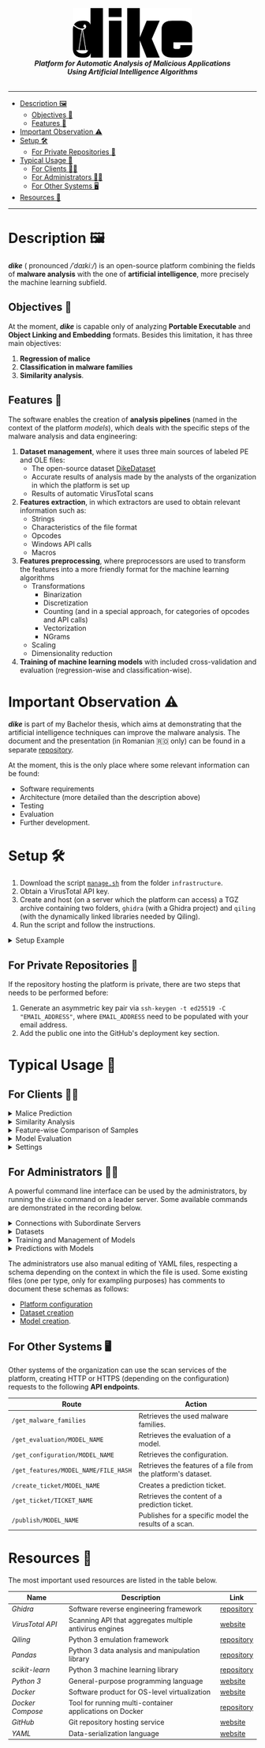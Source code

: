 <div align="center">
    <img src="others/images/logo/export.png" height="100px" alt="Logo">
</div>

<div align="center">
    <b><i>Platform for Automatic Analysis of Malicious Applications<br>Using Artificial Intelligence Algorithms</i></b>
</div>

<br>

---

- [Description 🖼️](#description-️)
  - [Objectives 🎯](#objectives-)
  - [Features 🧰](#features-)
- [Important Observation ⚠️](#important-observation-️)
- [Setup 🛠️](#setup-️)
  - [For Private Repositories 🙊](#for-private-repositories-)
- [Typical Usage 🔎](#typical-usage-)
  - [For Clients 👨‍💼](#for-clients-)
  - [For Administrators 👩‍💻](#for-administrators-)
  - [For Other Systems 🖥️](#for-other-systems-️)
- [Resources 🥣](#resources-)

---

# Description 🖼️

***dike*** ( pronounced */ˈdaɪkiː/*) is an open-source platform combining the fields of **malware analysis** with the one of **artificial intelligence**, more precisely the machine learning subfield.

## Objectives 🎯

At the moment, ***dike*** is capable only of analyzing **Portable Executable** and **Object Linking and Embedding** formats. Besides this limitation, it has three main objectives:
1. **Regression of malice**
2. **Classification in malware families**
3. **Similarity analysis**.

## Features 🧰

The software enables the creation of **analysis pipelines** (named in the context of the platform *models*), which deals with the specific steps of the malware analysis and data engineering:
1. **Dataset management**, where it uses three main sources of labeled PE and OLE files:
    - The open-source dataset [DikeDataset](https://github.com/iosifache/DikeDataset)
    - Accurate results of analysis made by the analysts of the organization in which the platform is set up
    - Results of automatic VirusTotal scans
2. **Features extraction**, in which extractors are used to obtain relevant information such as:
    - Strings
    - Characteristics of the file format
    - Opcodes
    - Windows API calls
    - Macros
3. **Features preprocessing**, where preprocessors are used to transform the features into a more friendly format for the machine learning algorithms
    - Transformations
        - Binarization
        - Discretization
        - Counting (and in a special approach, for categories of opcodes and API calls)
        - Vectorization
        - NGrams
    - Scaling
    - Dimensionality reduction
4. **Training of machine learning models** with included cross-validation and evaluation (regression-wise and classification-wise).

# Important Observation ⚠️

***dike*** is part of my Bachelor thesis, which aims at demonstrating that the artificial intelligence techniques can improve the malware analysis. The document and the presentation (in Romanian 🇷🇴 only) can be found in a separate [repository](https://github.com/iosifache/BachelorThesis).

At the moment, this is the only place where some relevant information can be found:
- Software requirements
- Architecture (more detailed than the description above)
- Testing
- Evaluation
- Further development. 

# Setup 🛠️

1. Download the script [`manage.sh`](https://github.com/iosifache/dike/blob/main/infrastructure/manage.sh) from the folder `infrastructure`.
2. Obtain a VirusTotal API key.
3. Create and host (on a server which the platform can access) a TGZ archive containing two folders, `ghidra` (with a Ghidra project) and `qiling` (with the dynamically linked libraries needed by Qiling).
4. Run the script and follow the instructions.

<details>
    <summary>Setup Example</summary>
    <a href="https://asciinema.org/a/LnsWrugTTUZDCWxdAD0kKFv8k" target="_blank">
        <img src="https://asciinema.org/a/LnsWrugTTUZDCWxdAD0kKFv8k.svg" alt="Setup Example"/>
    </a>
</details>

## For Private Repositories 🙊

If the repository hosting the platform is private, there are two steps that needs to be performed before:
1. Generate an asymmetric key pair via `ssh-keygen -t ed25519 -C "EMAIL_ADDRESS"`, where `EMAIL_ADDRESS` need to be populated with your email address.
2. Add the public one into the GitHub's deployment key section.

# Typical Usage 🔎

## For Clients 👨‍💼

<details>
    <summary>Malice Prediction</summary>
    <kbd>
        <img src="others/screenshots/malice.png" alt="Malice Prediction"/>
    </kbd>
</details>
<details>
    <summary>Similarity Analysis</summary>
    <kbd>
        <img src="others/screenshots/similarity.png" alt="Similarity Analysis"/>
    </kbd>
</details>
<details>
    <summary>Feature-wise Comparison of Samples</summary>
    <kbd>
        <img src="others/screenshots/comparison.png" alt="Feature-wise Comparison of Samples"/>
    </kbd>
</details>
<details>
    <summary>Model Evaluation</summary>
    <kbd>
        <img src="others/screenshots/evaluation.png" alt="Model Evaluation"/>
    </kbd>
</details>
<details>
    <summary>Settings</summary>
    <kbd>
        <img src="others/screenshots/settings.png" alt="Settings"/>
    </kbd>
</details>

## For Administrators 👩‍💻

A powerful command line interface can be used by the administrators, by running the `dike` command on a leader server. Some available commands are demonstrated in the recording below.

<details>
    <summary>Connections with Subordinate Servers</summary>
    <a href="https://asciinema.org/a/f6k6QUcNMqauB7fayjdIZ43X8" target="_blank">
        <img src="https://asciinema.org/a/f6k6QUcNMqauB7fayjdIZ43X8.svg" alt="Connections with Subordinate Servers"/>
    </a>
</details>
<details>
    <summary>Datasets</summary>
    <a href="https://asciinema.org/a/fMbv7d57Hg0hIbA1sK1wCAcex" target="_blank">
        <img src="https://asciinema.org/a/fMbv7d57Hg0hIbA1sK1wCAcex.svg" alt="Datasets"/>
    </a>
</details>
<details>
    <summary>Training and Management of Models</summary>
    <a href="https://asciinema.org/a/dFlup8OWwSvJVR7li70AZ0NhM" target="_blank">
        <img src="https://asciinema.org/a/dFlup8OWwSvJVR7li70AZ0NhM.svg" alt="Training and Management of Models"/>
    </a>
</details>
<details>
    <summary>Predictions with Models</summary>
    <a href="https://asciinema.org/a/puTJEIuhZOEKn7tSEh8627Zfi" target="_blank">
        <img src="https://asciinema.org/a/puTJEIuhZOEKn7tSEh8627Zfi.svg" alt="Predictions with Models"/>
    </a>
</details>

The administrators use also manual editing of YAML files, respecting a schema depending on the context in which the file is used. Some existing files (one per type, only for exampling purposes) has comments to document these schemas as follows:
- [Platform configuration](data/configuration/configuration.yaml)
- [Dataset creation](others/configuration_files/datasets/small_pe.yaml)
- [Model creation](others/configuration_files/models/small_ole.yaml).

## For Other Systems 🖥️

Other systems of the organization can use the scan services of the platform, creating HTTP or HTTPS (depending on the configuration) requests to the following **API endpoints**.

| Route                                | Action                                                        |
|--------------------------------------|---------------------------------------------------------------|
| `/get_malware_families`              | Retrieves the used malware families.                          |
| `/get_evaluation/MODEL_NAME`         | Retrieves the evaluation of a model.                          |
| `/get_configuration/MODEL_NAME`      | Retrieves the configuration.                                  |
| `/get_features/MODEL_NAME/FILE_HASH` | Retrieves the features of a file from the platform's dataset. |
| `/create_ticket/MODEL_NAME`          | Creates a prediction ticket.                                  |
| `/get_ticket/TICKET_NAME`            | Retrieves the content of a prediction ticket.                 |
| `/publish/MODEL_NAME`                | Publishes for a specific model the results of a scan.         |

# Resources 🥣

The most important used resources are listed in the table below.

| Name             | Description                                             | Link                                                           | 
|------------------|---------------------------------------------------------|----------------------------------------------------------------|
| *Ghidra*         | Software reverse engineering framework                  | [repository](https://github.com/NationalSecurityAgency/ghidra) |
| *VirusTotal API* | Scanning API that aggregates multiple antivirus engines | [website](https://developers.virustotal.com/v3.0/reference)    |
| *Qiling*         | Python 3 emulation framework                            | [repository](https://github.com/qilingframework/qiling)        |
| *Pandas*         | Python 3 data analysis and manipulation library         | [repository](https://github.com/pandas-dev/pandas)             |
| *scikit-learn*   | Python 3 machine learning library                       | [repository](https://github.com/scikit-learn/scikit-learn)     |
| *Python 3*       | General-purpose programming language                    | [website](https://www.python.org)                              |
| *Docker*         | Software product for OS-level virtualization            | [website](https://www.docker.com)                              |
| *Docker Compose* | Tool for running multi-container applications on Docker | [repository](https://github.com/docker/compose)                |
| *GitHub*         | Git repository hosting service                          | [website](https://github.com)                                  |
| *YAML*           | Data-serialization language                             | [website](https://yaml.org)                                    |